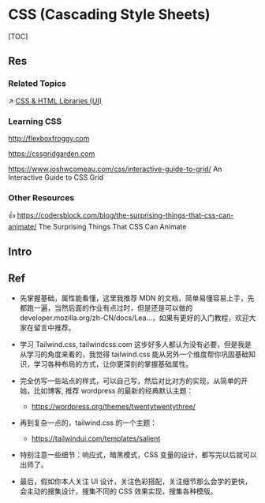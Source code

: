 # CSS (Cascading Style Sheets)

[TOC]



## Res
### Related Topics
↗ [CSS & HTML Libraries (UI)](../💅🏻%20CSS%20&%20HTML%20Libraries%20(UI)/CSS%20&%20HTML%20Libraries%20(UI).md)


### Learning CSS
http://flexboxfroggy.com

https://cssgridgarden.com

https://www.joshwcomeau.com/css/interactive-guide-to-grid/
An Interactive Guide to CSS Grid


### Other Resources
👍 https://codersblock.com/blog/the-surprising-things-that-css-can-animate/
The Surprising Things That CSS Can Animate



## Intro



## Ref
["2023年怎样学CSS?"]: https://x.com/vikingmute/status/1710547470948913424?s=46&t=sikHMUhTKRE2mP1y2y30Hw

- 先掌握基础，属性能看懂，这里我推荐 MDN 的文档，简单易懂容易上手，先都跑一遍，当然后面的作业有点过时，但是还是可以做的 developer.mozilla.org/zh-CN/docs/Lea…，如果有更好的入门教程，欢迎大家在留言中推荐。
* 学习 Tailwind.css, tailwindcss.com 这步好多人都认为没有必要，但是我是从学习的角度来看的，我觉得 tailwind.css 能从另外一个维度帮你巩固基础知识，学习各种布局的方式，让你更深刻的掌握基础属性。

* 完全仿写一些站点的样式，可以自己写，然后对比对方的实现，从简单的开始，比如博客, 推荐 wordpress 的最新的经典默认主题： 
	* https://wordpress.org/themes/twentytwentythree/
* 再到复杂一点的，tailwind.css 的一个主题：
	* https://tailwindui.com/templates/salient

- 特别注意一些细节：响应式，暗黑模式，CSS 变量的设计，都写完以后就可以出师了。

- 最后，假如你本人关注 UI 设计，关注色彩搭配，关注细节那么会学的更快，会主动的搜集设计，搜集不同的 CSS 效果实现，搜集各种模版。




